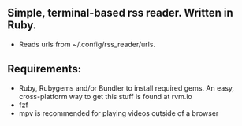 ## Simple, terminal-based rss reader. Written in Ruby.
* Reads urls from ~/.config/rss_reader/urls.

## Requirements: 

* Ruby, Rubygems and/or Bundler to install required gems. An easy, cross-platform way to get this stuff is found at rvm.io
* fzf
* mpv is recommended for playing videos outside of a browser
